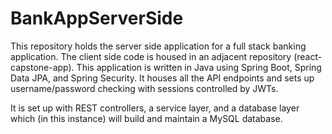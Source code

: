 # BankAppServerSide

This repository holds the server side application for a full stack banking application. The client side code is housed in an adjacent repository (react-capstone-app). This application is written in Java using Spring Boot, Spring Data JPA, and Spring Security. It houses all the API endpoints and sets up username/password 
checking with sessions controlled by JWTs.

It is set up with REST controllers, a service layer, and a database layer which (in this instance) will build and maintain a MySQL database.
 
